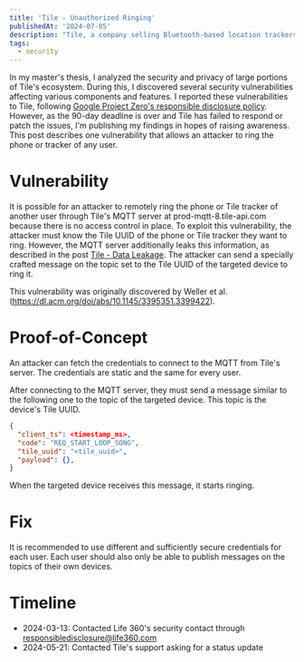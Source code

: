 ```yaml
---
title: 'Tile - Unauthorized Ringing'
publishedAt: '2024-07-05'
description: "Tile, a company selling Bluetooth-based location trackers, has a vulnerability that allows any attacker to ring the phone or Tile tracker of any other user. I uncovered this vulnerability during my master's thesis, in which I analyzed the security and privacy of the Tile ecosystem."
tags:
  - security
---
```



In my master's thesis, I analyzed the security and privacy of large portions of Tile's ecosystem.
During this, I discovered several security vulnerabilities affecting various components and features.
I reported these vulnerabilities to Tile, following [Google Project Zero's responsible disclosure policy](https://googleprojectzero.blogspot.com/2021/04/policy-and-disclosure-2021-edition.html).
However, as the 90-day deadline is over and Tile has failed to respond or patch the issues, I'm publishing my findings in hopes of raising awareness.
This post describes one vulnerability that allows an attacker to ring the phone or tracker of any user.

# Vulnerability

It is possible for an attacker to remotely ring the phone or Tile tracker of another user through Tile's MQTT server at prod-mqtt-8.tile-api.com because there is no access control in place.
To exploit this vulnerability, the attacker must know the Tile UUID of the phone or Tile tracker they want to ring.
However, the MQTT server additionally leaks this information, as described in the post [Tile - Data Leakage](../tile-data-leakage).
The attacker can send a specially crafted message on the topic set to the Tile UUID of the targeted device to ring it.

This vulnerability was originally discovered by Weller et al. (https://dl.acm.org/doi/abs/10.1145/3395351.3399422).

# Proof-of-Concept

An attacker can fetch the credentials to connect to the MQTT from Tile's server.
The credentials are static and the same for every user.

After connecting to the MQTT server, they must send a message similar to the following one to the topic of the targeted device.
This topic is the device's Tile UUID.
```json
{
  "client_ts": <timestamp_ms>,
  "code": "REQ_START_LOOP_SONG",
  "tile_uuid": "<tile_uuid>",
  "payload": {},
}
```
When the targeted device receives this message, it starts ringing.

# Fix

It is recommended to use different and sufficiently secure credentials for each user.
Each user should also only be able to publish messages on the topics of their own devices.

# Timeline

- 2024-03-13: Contacted Life 360's security contact through responsibledisclosure@life360.com
- 2024-05-21: Contacted Tile's support asking for a status update
